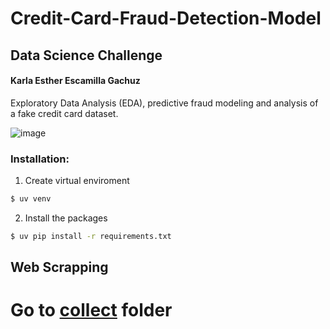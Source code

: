 # Credit-Card-Fraud-Detection-Model
## Data Science Challenge
#### Karla Esther Escamilla Gachuz
Exploratory Data Analysis (EDA), predictive fraud modeling and analysis of a fake credit card dataset. 

![image](https://github.com/user-attachments/assets/be467378-3928-431e-8d7a-9f26f04668d5)


### Installation:
1. Create virtual enviroment
```bash
$ uv venv
```
2. Install the packages
```bash
$ uv pip install -r requirements.txt
```

## Web Scrapping

Go to [collect](./collect/) folder
=======
